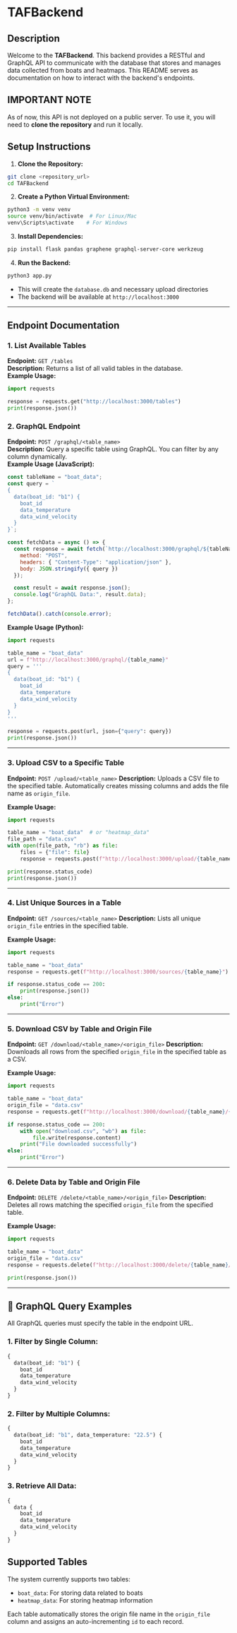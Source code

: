 # TAFBackend

## Description
Welcome to the **TAFBackend**. This backend provides a RESTful and GraphQL API to communicate with the database that stores and manages data collected from boats and heatmaps. This README serves as documentation on how to interact with the backend's endpoints.

## IMPORTANT NOTE
As of now, this API is not deployed on a public server. To use it, you will need to **clone the repository** and run it locally.

## Setup Instructions
1. **Clone the Repository:**
```bash
git clone <repository_url>
cd TAFBackend
```
2. **Create a Python Virtual Environment:**
```bash
python3 -m venv venv
source venv/bin/activate  # For Linux/Mac
venv\Scripts\activate    # For Windows
```
3. **Install Dependencies:**
```bash
pip install flask pandas graphene graphql-server-core werkzeug
```
4. **Run the Backend:**
```bash
python3 app.py
```
- This will create the `database.db` and necessary upload directories
- The backend will be available at `http://localhost:3000`

---

## Endpoint Documentation

### 1. **List Available Tables**
**Endpoint:** `GET /tables`  
**Description:** Returns a list of all valid tables in the database.  
**Example Usage:**
```python
import requests

response = requests.get("http://localhost:3000/tables")
print(response.json())
```

### 2. **GraphQL Endpoint**
**Endpoint:** `POST /graphql/<table_name>`  
**Description:** Query a specific table using GraphQL. You can filter by any column dynamically.  
**Example Usage (JavaScript):**
```javascript
const tableName = "boat_data";
const query = `
{
  data(boat_id: "b1") {
    boat_id
    data_temperature
    data_wind_velocity
  }
}`;

const fetchData = async () => {
  const response = await fetch(`http://localhost:3000/graphql/${tableName}`, {
    method: "POST",
    headers: { "Content-Type": "application/json" },
    body: JSON.stringify({ query })
  });

  const result = await response.json();
  console.log("GraphQL Data:", result.data);
};

fetchData().catch(console.error);
```

**Example Usage (Python):**
```python
import requests

table_name = "boat_data"
url = f"http://localhost:3000/graphql/{table_name}"
query = '''
{
  data(boat_id: "b1") {
    boat_id
    data_temperature
    data_wind_velocity
  }
}
'''

response = requests.post(url, json={"query": query})
print(response.json())
```
---

### 3. **Upload CSV to a Specific Table**
**Endpoint:** `POST /upload/<table_name>`
**Description:** Uploads a CSV file to the specified table. Automatically creates missing columns and adds the file name as `origin_file`.

**Example Usage:**
```python
import requests

table_name = "boat_data"  # or "heatmap_data"
file_path = "data.csv"
with open(file_path, "rb") as file:
    files = {"file": file}
    response = requests.post(f"http://localhost:3000/upload/{table_name}", files=files)

print(response.status_code)
print(response.json())
```
---

### 4. **List Unique Sources in a Table**
**Endpoint:** `GET /sources/<table_name>`
**Description:** Lists all unique `origin_file` entries in the specified table.

**Example Usage:**
```python
import requests

table_name = "boat_data"
response = requests.get(f"http://localhost:3000/sources/{table_name}")

if response.status_code == 200:
    print(response.json())
else:
    print("Error")
```
---

### 5. **Download CSV by Table and Origin File**
**Endpoint:** `GET /download/<table_name>/<origin_file>`
**Description:** Downloads all rows from the specified `origin_file` in the specified table as a CSV.

**Example Usage:**
```python
import requests

table_name = "boat_data"
origin_file = "data.csv"
response = requests.get(f"http://localhost:3000/download/{table_name}/{origin_file}")

if response.status_code == 200:
    with open("download.csv", "wb") as file:
        file.write(response.content)
    print("File downloaded successfully")
else:
    print("Error")
```
---

### 6. **Delete Data by Table and Origin File**
**Endpoint:** `DELETE /delete/<table_name>/<origin_file>`
**Description:** Deletes all rows matching the specified `origin_file` from the specified table.

**Example Usage:**
```python
import requests

table_name = "boat_data"
origin_file = "data.csv"
response = requests.delete(f"http://localhost:3000/delete/{table_name}/{origin_file}")

print(response.json())
```
---

## 🚀 **GraphQL Query Examples**

All GraphQL queries must specify the table in the endpoint URL.

### 1. **Filter by Single Column:**
```graphql
{
  data(boat_id: "b1") {
    boat_id
    data_temperature
    data_wind_velocity
  }
}
```

### 2. **Filter by Multiple Columns:**
```graphql
{
  data(boat_id: "b1", data_temperature: "22.5") {
    boat_id
    data_temperature
    data_wind_velocity
  }
}
```

### 3. **Retrieve All Data:**
```graphql
{
  data {
    boat_id
    data_temperature
    data_wind_velocity
  }
}
```

## Supported Tables

The system currently supports two tables:
- `boat_data`: For storing data related to boats
- `heatmap_data`: For storing heatmap information

Each table automatically stores the origin file name in the `origin_file` column and assigns an auto-incrementing `id` to each record.





